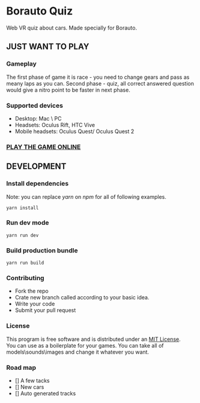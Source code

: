 # Borauto Quiz

Web VR quiz about cars. Made specially for Borauto.

## JUST WANT TO PLAY

### Gameplay 

The first phase of game it is race -  you need to change gears and pass as meany laps as you can. Second phase - quiz, 
all correct answered question would give a nitro point to be faster in next phase.

### Supported devices 

- Desktop: Mac \ PC  
- Headsets: Oculus Rift, HTC Vive
- Mobile headsets: Oculus Quest/ Oculus Quest 2


### [PLAY THE GAME ONLINE](https://bquiz.surge.sh/)

## DEVELOPMENT 

### Install dependencies 

Note: you can replace *yarn* on *npm* for all of following examples. 

    yarn install

### Run dev mode 

    yarn run dev 

### Build production bundle 

    yarn run build

### Contributing

- Fork the repo
- Crate new branch called according to your basic idea.
- Write your code
- Submit your pull request    

### License 

This program is free software and is distributed under an [MIT License](https://github.com/kysonic/recycle/blob/master/LICENSE).  
You can use as a boilerplate for your games. You can take all of models\sounds\images and change it whatever you want.  

### Road map

- [] A few tacks 
- [] New cars 
- [] Auto generated tracks 